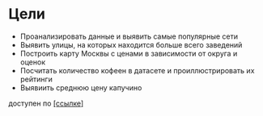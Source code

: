 # Цели

* Проанализировать данные и выявить самые популярные сети
* Выявить улицы, на которых находится больше всего заведений
* Построить карту Москвы с ценами в зависимости от округа и оценок
* Посчитать количество кофеен в датасете и проиллюстрировать их рейтинги
* Выявиить среднюю цену капучино

доступен по [[ссылке]](https://nbviewer.org/github/Sergey-Tischenko/data/blob/e9e3a557137293523522c5235cd5015cfddb14f9/story_data/story.ipynb)
